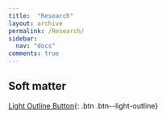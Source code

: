 ```yaml
---
title:  "Research"
layout: archive
permalink: /Research/
sidebar:
  nav: "docs"
comments: true
---
```


## Soft matter
[Light Outline Button](https://agwlprash.github.io/agwlprashtemp.github.io/Droplet_dynamics/){: .btn .btn--light-outline}
